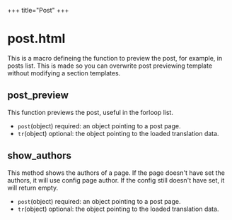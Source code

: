 +++
title="Post"
+++
# post.html
This is a macro defineing the function to preview the post, for example, in posts list. This is made so you can overwrite post previewing template without modifying a section templates.
## post_preview
This function previews the post, useful in the forloop list.
* `post`(object) required: an object pointing to a post page.
* `tr`(object) optional: the object pointing to the loaded translation data.

## show_authors
This method shows the authors of a page. If the page doesn't have set the authors, it will use config page author. If the config still doesn't have set, it will return empty.
* `post`(object) required: an object pointing to a post page.
* `tr`(object) optional: the object pointing to the loaded translation data.
